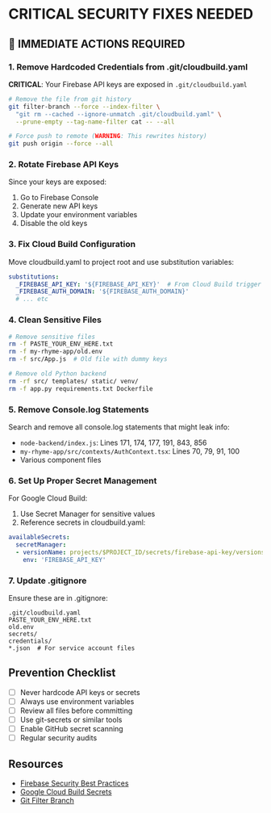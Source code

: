 # CRITICAL SECURITY FIXES NEEDED

## 🚨 IMMEDIATE ACTIONS REQUIRED

### 1. Remove Hardcoded Credentials from .git/cloudbuild.yaml

**CRITICAL**: Your Firebase API keys are exposed in `.git/cloudbuild.yaml`

```bash
# Remove the file from git history
git filter-branch --force --index-filter \
  "git rm --cached --ignore-unmatch .git/cloudbuild.yaml" \
  --prune-empty --tag-name-filter cat -- --all

# Force push to remote (WARNING: This rewrites history)
git push origin --force --all
```

### 2. Rotate Firebase API Keys

Since your keys are exposed:
1. Go to Firebase Console
2. Generate new API keys
3. Update your environment variables
4. Disable the old keys

### 3. Fix Cloud Build Configuration

Move cloudbuild.yaml to project root and use substitution variables:
```yaml
substitutions:
  _FIREBASE_API_KEY: '${FIREBASE_API_KEY}'  # From Cloud Build trigger
  _FIREBASE_AUTH_DOMAIN: '${FIREBASE_AUTH_DOMAIN}'
  # ... etc
```

### 4. Clean Sensitive Files

```bash
# Remove sensitive files
rm -f PASTE_YOUR_ENV_HERE.txt
rm -f my-rhyme-app/old.env
rm -f src/App.js  # Old file with dummy keys

# Remove old Python backend
rm -rf src/ templates/ static/ venv/
rm -f app.py requirements.txt Dockerfile
```

### 5. Remove Console.log Statements

Search and remove all console.log statements that might leak info:
- `node-backend/index.js`: Lines 171, 174, 177, 191, 843, 856
- `my-rhyme-app/src/contexts/AuthContext.tsx`: Lines 70, 79, 91, 100
- Various component files

### 6. Set Up Proper Secret Management

For Google Cloud Build:
1. Use Secret Manager for sensitive values
2. Reference secrets in cloudbuild.yaml:
```yaml
availableSecrets:
  secretManager:
  - versionName: projects/$PROJECT_ID/secrets/firebase-api-key/versions/latest
    env: 'FIREBASE_API_KEY'
```

### 7. Update .gitignore

Ensure these are in .gitignore:
```
.git/cloudbuild.yaml
PASTE_YOUR_ENV_HERE.txt
old.env
secrets/
credentials/
*.json  # For service account files
```

## Prevention Checklist

- [ ] Never hardcode API keys or secrets
- [ ] Always use environment variables
- [ ] Review all files before committing
- [ ] Use git-secrets or similar tools
- [ ] Enable GitHub secret scanning
- [ ] Regular security audits

## Resources

- [Firebase Security Best Practices](https://firebase.google.com/docs/projects/learn-more#best-practices)
- [Google Cloud Build Secrets](https://cloud.google.com/build/docs/securing-builds/use-secrets)
- [Git Filter Branch](https://git-scm.com/docs/git-filter-branch) 